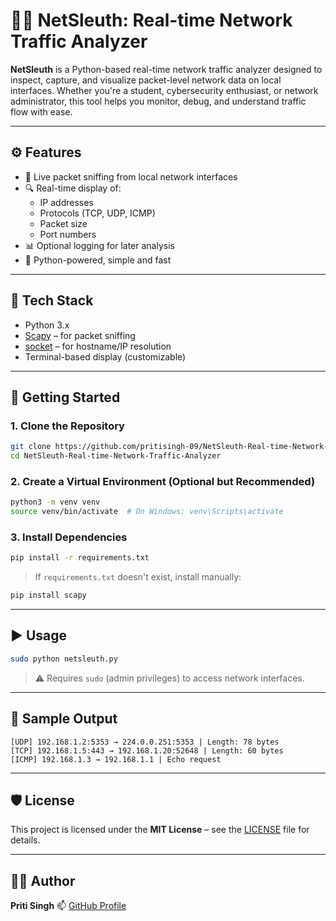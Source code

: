 

# 🕵️‍♀️ NetSleuth: Real-time Network Traffic Analyzer

**NetSleuth** is a Python-based real-time network traffic analyzer designed to inspect, capture, and visualize packet-level network data on local interfaces. Whether you're a student, cybersecurity enthusiast, or network administrator, this tool helps you monitor, debug, and understand traffic flow with ease.

---

## ⚙️ Features

- 📡 Live packet sniffing from local network interfaces  
- 🔍 Real-time display of:
  - IP addresses
  - Protocols (TCP, UDP, ICMP)
  - Packet size
  - Port numbers
- 📊 Optional logging for later analysis
- 🐍 Python-powered, simple and fast

---

## 🧰 Tech Stack

- Python 3.x  
- [Scapy](https://scapy.readthedocs.io/) – for packet sniffing  
- [socket](https://docs.python.org/3/library/socket.html) – for hostname/IP resolution  
- Terminal-based display (customizable)

---

## 🚀 Getting Started

### 1. Clone the Repository

```bash
git clone https://github.com/pritisingh-09/NetSleuth-Real-time-Network-Traffic-Analyzer.git
cd NetSleuth-Real-time-Network-Traffic-Analyzer
````

### 2. Create a Virtual Environment (Optional but Recommended)

```bash
python3 -m venv venv
source venv/bin/activate  # On Windows: venv\Scripts\activate
```

### 3. Install Dependencies

```bash
pip install -r requirements.txt
```

> If `requirements.txt` doesn't exist, install manually:

```bash
pip install scapy
```

---

## ▶️ Usage

```bash
sudo python netsleuth.py
```

> ⚠️ Requires `sudo` (admin privileges) to access network interfaces.

---

## 🧪 Sample Output

```
[UDP] 192.168.1.2:5353 → 224.0.0.251:5353 | Length: 78 bytes  
[TCP] 192.168.1.5:443 → 192.168.1.20:52648 | Length: 60 bytes  
[ICMP] 192.168.1.3 → 192.168.1.1 | Echo request  
```

---

## 🛡️ License

This project is licensed under the **MIT License** – see the [LICENSE](LICENSE) file for details.

---

## 🙋‍♀️ Author

**Priti Singh**
📫 [GitHub Profile](https://github.com/pritisingh-09)
